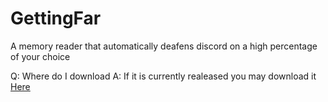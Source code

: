 # GettingFar
A memory reader that automatically deafens discord on a high percentage of your choice


Q: Where do I download
A: If it is currently realeased you may download it [Here](https://github.com/RDCProgramming/GettingFar/releases)
